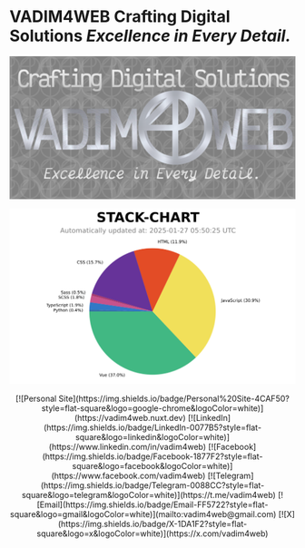 # VADIM4WEB Crafting Digital Solutions _Excellence in Every Detail._
[![Portfolio](https://github.com/vadim4web/vadim4web/blob/main/gh.png)](https://vadim4web.github.io)

![Languages Pie Chart](pie_languages_chart.svg)

<p style="text-align:center;">
[![Personal Site](https://img.shields.io/badge/Personal%20Site-4CAF50?style=flat-square&logo=google-chrome&logoColor=white)](https://vadim4web.nuxt.dev)
[![LinkedIn](https://img.shields.io/badge/LinkedIn-0077B5?style=flat-square&logo=linkedin&logoColor=white)](https://www.linkedin.com/in/vadim4web)
[![Facebook](https://img.shields.io/badge/Facebook-1877F2?style=flat-square&logo=facebook&logoColor=white)](https://www.facebook.com/vadim4web)
[![Telegram](https://img.shields.io/badge/Telegram-0088CC?style=flat-square&logo=telegram&logoColor=white)](https://t.me/vadim4web)
[![Email](https://img.shields.io/badge/Email-FF5722?style=flat-square&logo=gmail&logoColor=white)](mailto:vadim4web@gmail.com)
[![X](https://img.shields.io/badge/X-1DA1F2?style=flat-square&logo=x&logoColor=white)](https://x.com/vadim4web)
</p>

